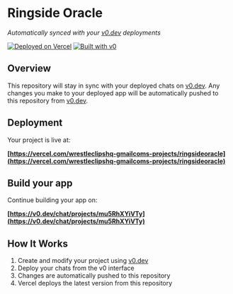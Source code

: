 # Ringside Oracle

*Automatically synced with your [v0.dev](https://v0.dev) deployments*

[![Deployed on Vercel](https://img.shields.io/badge/Deployed%20on-Vercel-black?style=for-the-badge&logo=vercel)](https://vercel.com/wrestleclipshq-gmailcoms-projects/ringsideoracle)
[![Built with v0](https://img.shields.io/badge/Built%20with-v0.dev-black?style=for-the-badge)](https://v0.dev/chat/projects/mu5RhXYiVTy)

## Overview

This repository will stay in sync with your deployed chats on [v0.dev](https://v0.dev).
Any changes you make to your deployed app will be automatically pushed to this repository from [v0.dev](https://v0.dev).

## Deployment

Your project is live at:

**[https://vercel.com/wrestleclipshq-gmailcoms-projects/ringsideoracle](https://vercel.com/wrestleclipshq-gmailcoms-projects/ringsideoracle)**

## Build your app

Continue building your app on:

**[https://v0.dev/chat/projects/mu5RhXYiVTy](https://v0.dev/chat/projects/mu5RhXYiVTy)**

## How It Works

1. Create and modify your project using [v0.dev](https://v0.dev)
2. Deploy your chats from the v0 interface
3. Changes are automatically pushed to this repository
4. Vercel deploys the latest version from this repository